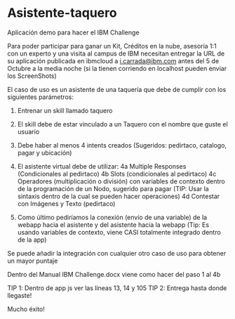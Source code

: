 # Asistente-taquero
Aplicación demo para hacer el IBM Challenge

Para poder participar para ganar un Kit, Créditos en la nube, asesoría 1:1 con un experto y una visita al campus de IBM necesitan entregar la URL de su aplicación publicada en ibmcloud a i.carrada@ibm.com antes del 5 de Octubre a la media noche (si la tienen corriendo en localhost pueden enviar los ScreenShots)

El caso de uso es un asistente de una taquería que debe de cumplir con los siguientes parámetros:

1. Entrenar un skill llamado taquero
2. El skill debe de estar vinculado a un Taquero con el nombre que guste el usuario
3. Debe haber al menos 4 intents creados (Sugeridos: pedirtaco, catalogo, pagar y ubicación)
4. El asistente virtual debe de utilizar: 
	4a Multiple Responses (Condicionales al pedirtaco)
	4b Slots (condicionales al pedirtaco)
	4c Operadores (multiplicación o división) con variables de contexto dentro de la programación de un Nodo, sugerido para pagar (TIP: Usar la sintaxis <? ?> dentro de la cual se pueden hacer operaciones)
	4d Contestar con Imágenes y Texto (pedirtaco) 

5. Como último pediríamos la conexión (envío de una variable) de la webapp hacia el asistente y del asistente hacia la webapp (Tip: Es usando variables de contexto, viene CASI totalmente integrado dentro de la app)

Se puede añadir la integración con cualquier otro caso de uso para obtener un mayor puntaje

Dentro del Manual IBM Challenge.docx viene como hacer del paso 1 al 4b

TIP 1: Dentro de app js ver las líneas 13, 14 y 105
TIP 2: Entrega hasta donde llegaste!

Mucho éxito!